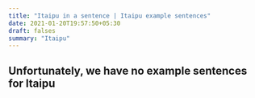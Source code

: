 ```yaml
---
title: "Itaipu in a sentence | Itaipu example sentences"
date: 2021-01-20T19:57:50+05:30
draft: falses
summary: "Itaipu"
---
```

## Unfortunately, we have no example sentences for Itaipu                 
